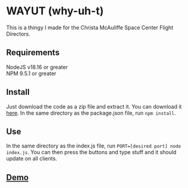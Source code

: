 # WAYUT (why-uh-t)
This is a thingy I made for the Christa McAuliffe Space Center Flight Directors.

## Requirements
NodeJS v18.16 or greater<br>
NPM 9.5.1 or greater

## Install
Just download the code as a zip file and extract it. You can download it [here](https://github.com/NonzeroCornet/WAYUT/archive/refs/heads/main.zip). In the same directory as the package.json file, run ```npm install```.

## Use
In the same directory as the index.js file, run ```PORT=[desired port] node index.js```.
You can then press the buttons and type stuff and it should update on all clients.

## [Demo](https://wayut.nonzerocornet34.repl.co/)
